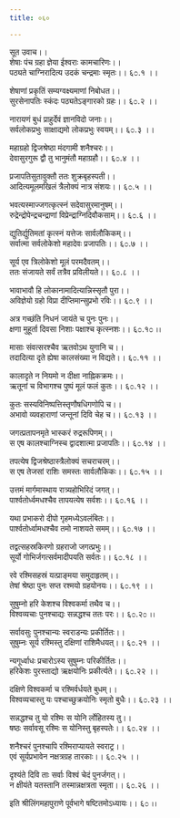 ```yaml
---
title: ०६०

---
```

सूत उवाच।।  
शेषाः पंच ग्रहा ज्ञेया ईश्वराः कामचारिणः।।  
पठ्यते चाग्निरादित्य उदकं चन्द्रमाः स्मृतः।। ६೦.१ ।।  
  
शेषाणां प्रकृतिं सम्यग्वक्ष्यमाणां निबोधत।।  
सुरसेनापतिः स्कंदः पठ्यतेऽङ्गारको ग्रहः।। ६೦.२ ।।  
  
नारायणं बुधं प्राहुर्देवं ज्ञानविदो जनाः।।  
सर्वलोकप्रभुः साक्षाद्यमो लोकप्रभुः स्वयम्।। ६೦.३ ।।  
  
महाग्रहो द्विजश्रेष्ठा मंदगामी शनैश्चरः।।  
देवासुरगुरू द्वौ तु भानुमंतौ महाग्रहौ।। ६೦.४ ।।  
  
प्रजापतिसुतावुक्तौ ततः शुक्रबृहस्पती।।  
आदित्यमूलमखिलं त्रैलोक्यं नात्र संशयः।। ६೦.५ ।।  
  
भवत्यस्माज्जगत्कृत्स्नं सदेवासुरमानुषम्।।  
रुद्रेन्द्रोपेन्द्रचन्द्राणां विप्रेन्द्राग्निदिवौकसाम्।। ६೦.६ ।।  
  
द्युतिर्द्युतिमतां कृत्स्नं यत्तेजः सार्वलौकिकम्।।  
सर्वात्मा सर्वलोकेशो महादेवः प्रजापतिः।। ६೦.७ ।।  
  
सूर्य एव त्रिलोकेशो मूलं परमदैवतम्।।  
ततः संजायते सर्वं तत्रैव प्रविलीयते।। ६೦.८ ।।  
  
भावाभावौ हि लोकानामादित्यान्निस्सृतौ पुरा।।  
अविज्ञेयो ग्रहो विप्रा दीप्तिमान्सुप्रभो रविः।। ६೦.९ ।।  
  
अत्र गच्छंति निधनं जायंते च पुनः पुनः।।  
क्षणा मुहूर्ता दिवसा निशाः पक्षाश्च कृत्स्नशः।। ६೦.१೦ ।।  
  
मासाः संवत्सरश्चैव ऋतवोऽथ युगानि च।।  
तदादित्या दृते ह्येषा कालसंख्या न विद्यते।। ६೦.११ ।।  
  
कालादृते न नियमो न दीक्षा नाह्निकक्रमः।।  
ऋतूनां च विभागश्च पुष्पं मूलं फलं कुतः।। ६೦.१२ ।।  
  
कुतः सस्यविनिष्पत्तिस्तृणौषधिगणोपि च।।  
अभावो व्यवहाराणां जन्तूनां दिवि चेह च।। ६೦.१३ ।।  
  
जगत्प्रतापनमृते भास्करं रुद्ररूपिणम्।।  
स एष कालश्चाग्निस्च द्वादशात्मा प्रजापतिः।। ६೦.१४ ।।  
  
तपत्येष द्विजश्रेष्ठास्त्रैलोक्यं सचराचरम्।।  
स एष तेजसां राशिः समस्तः सार्वलौकिकः।। ६೦.१५ ।।  
  
उत्तमं मार्गमास्थाय रात्र्यहोभिरिदं जगत्।।  
पार्श्वतोर्ध्वमधश्चैव तापयत्येष सर्वशः।। ६೦.१६ ।।  
  
यथा प्रभाकरो दीपो गृहमध्येऽवलंबितः।।  
पार्श्वतोर्ध्वामधश्चैव तमो नाशयते समम्।। ६೦.१७ ।।  
  
तद्वत्सहस्रकिरणो ग्रहराजो जगत्प्रभुः।।  
सूर्यो गोभिर्जगत्सर्वमादीपयति सर्वतः।। ६೦.१८ ।।  
  
रवे रश्मिसहस्रं यत्प्राङ्मया समुदाहृतम्।।  
तेषां श्रेष्ठा पुनः सप्त रश्मयो ग्रहयोनयः।। ६೦.१९ ।।  
  
सुषुम्नो हरि केशश्च विश्वकर्मा तथैव च।।  
विश्वव्यचाः पुनश्चाद्यः सन्नद्धश्च ततः परः।। ६೦.२೦ ।।  
  
सर्वावसुः पुनश्चान्यः स्वराडन्यः प्रकीर्तितः।।  
सुषुम्नः सूर्य रश्मिस्तु दक्षिणां राशिमैधयत्।। ६೦.२१ ।।  
  
न्यगूर्ध्वाधः प्रचारोऽस्य सुषुम्नः परिकीर्तितः।।  
हरिकेशः पुरस्ताद्यो ऋक्षयोनिः प्रकीर्त्यते।। ६೦.२२ ।।  
  
दक्षिणे विश्वकर्मा च रश्मिर्वर्धयते बुधम्।।  
विश्वव्यचास्तु यः पश्चाच्छुक्रयोनिः स्मृतो बुधैः।। ६೦.२३ ।।  
  
सन्नद्धश्च तु यो रश्मिः स योनि र्लोहितस्य तु।।  
षष्ठः सर्वावसू रश्मिः स योनिस्तु बृहस्पतेः।। ६೦.२४ ।।  
  
शनैश्चरं पुनश्चापि रश्मिराप्यायते स्वराट्र।।  
एवं सूर्यप्रभावेन नक्षत्रग्रह तारकाः।। ६೦.२५ ।।  
  
दृश्यंते दिवि ताः सर्वाः विश्वं चेदं पुनर्जगत्।।  
न क्षीयंते यतस्तानि तस्मान्नक्षत्रता स्मृता।। ६೦.२६ ।।  
  
इति श्रीलिंगमहापुराणे पूर्वभागे षष्टितमोऽध्यायः।। ६೦ ।।